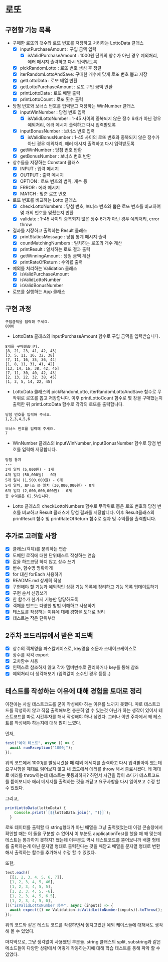 # 로또

## 구현할 기능 목록

- 구매한 로또의 갯수와 로또 번호를 저장하고 처리하는 LottoData 클래스
  - [x] inputPurchaseAmount : 구입 금액 입력
    - [x] isValidPurchaseAmount : 1000원 단위의 양수가 아닌 경우 예외처리, 에러 메시지 출력하고 다시 입력받도록
  - [x] pickRandomLotto : 로또 번호 생성 후 정렬
  - [x] iterRandomLottoAndSave: 구매한 개수에 맞게 로또 번호 뽑고 저장
  - [x] getLottoData : 로또 배열 반환
  - [x] getLottoPurchaseAmount : 로또 구입 금액 반환
  - [x] printLottoData : 로또 배열 출력
  - [x] printLottoCount : 로또 횟수 출력
- 당첨 번호와 보너스 번호를 입력받고 저장하는 WinNumber 클래스
  - [x] inputWinNumber : 당첨 번호 입력
    - [x] isValidLottoNumber : 1-45 사이의 중복되지 않은 정수 6개가 아닌 경우 예외처리, 에러 메시지 출력하고 다시 입력받도록
  - [x] inputBonusNumber : 보너스 번호 입력
    - [x] isValidBonusNumber : 1-45 사이의 로또 번호와 중복되지 않은 정수가 아닌 경우 예외처리, 에러 메시지 출력하고 다시 입력받도록
  - [x] getWinNumber : 당첨 번호 반환
  - [x] getBonusNumber : 보너스 번호 반환
- 상수들을 저장하는 Constant 클래스
  - [x] INPUT : 입력 메시지
  - [x] OUTPUT : 출력 메시지
  - [x] OPTION : 로또 번호의 범위, 개수 등
  - [x] ERROR : 에러 메시지
  - [x] MATCH : 맞춘 로또 번호
- 로또 번호를 비교하는 Lotto 클래스
  - [x] checkLottoNumbers : 당첨 번호, 보너스 번호와 뽑은 로또 번호를 비교하여 몇 개의 번호를 맞췄는지 반환
  - [x] validate : 1-45 사이의 중복되지 않은 정수 6개가 아닌 경우 예외처리, error throw
- 결과를 저장하고 출력하는 Result 클래스
  - [x] printStaticsMessage : 당첨 통계 메시지 출력
  - [x] countMatchingNumbers : 일치하는 로또의 개수 계산
  - [x] printResult : 일치하는 로또 결과 출력
  - [x] getWinningAmount : 당첨 금액 계산
  - [x] printRateOfReturn : 수익률 출력
- 예외를 처리하는 Validation 클래스
  - [x] isValidPurchaseAmount
  - [x] isValidLottoNumber
  - [x] isValidBonusNumber
- 로또를 실행하는 App 클래스

## 구현 과정

```
구입금액을 입력해 주세요.
8000
```

- LottoData 클래스의 inputPurchaseAmount 함수로 구입 금액을 입력받습니다.

```
8개를 구매했습니다.
[8, 21, 23, 41, 42, 43]
[3, 5, 11, 16, 32, 38]
[7, 11, 16, 35, 36, 44]
[1, 8, 11, 31, 41, 42]
[13, 14, 16, 38, 42, 45]
[7, 11, 30, 40, 42, 43]
[2, 13, 22, 32, 38, 45]
[1, 3, 5, 14, 22, 45]
```

- LottoData 클래스의 pickRandomLotto, iterRandomLottoAndSave 함수로 무작위로 로또를 뽑고 저장합니다. 이후 printLottoCount 함수로 몇 장을 구매했는지 출력한 뒤 printLottoData 함수로 각각의 로또를 출력합니다.

```
당첨 번호를 입력해 주세요.
1,2,3,4,5,6

보너스 번호를 입력해 주세요.
7
```

- WinNumber 클래스의 inputWinNumber, inputBonusNumber 함수로 당첨 번호를 입력해 저장합니다.

```
당첨 통계
---
3개 일치 (5,000원) - 1개
4개 일치 (50,000원) - 0개
5개 일치 (1,500,000원) - 0개
5개 일치, 보너스 볼 일치 (30,000,000원) - 0개
6개 일치 (2,000,000,000원) - 0개
총 수익률은 62.5%입니다.
```

- Lotto 클래스의 checkLottoNumbers 함수로 무작위로 뽑은 로또 번호와 당첨 번호를 비교하고 Result 클래스에 당첨 결과를 저장합니다. 이후 Result클래스의 printResult 함수 및 printRateOfReturn 함수로 결과 및 수익률을 출력합니다.

## 추가로 고려할 사항

- [x] 클래스(객체)를 분리하는 연습
- [x] 도메인 로직에 대한 단위테스트 작성하는 연습
- [x] 값을 하드코딩 하지 않고 상수 쓰기
- [x] 변수, 함수명 명확하게
- [x] for 대신 forEach 사용하기
- [x] README.md 상세히 작성
- [x] 구현해야 할 기능과 예외적인 상황 기능 목록에 정리하고 기능 목록 업데이트하기
- [x] 구현 순서 신경쓰기
- [x] 한 함수가 한가지 기능만 담당하도록
- [x] 객체를 만드는 다양한 방법 이해하고 사용하기
- [x] 테스트를 작성하는 이유에 대해 경험을 토대로 정리
- [x] 테스트는 작은 단위부터

## 2주차 코드리뷰에서 받은 피드백

- [x] 상수의 객체명을 파스칼케이스로, key명을 소문자 스네이크케이스로
- [x] 상수를 각각 export
- [x] 고차함수 사용
- [x] 인덱스로 참조하지 않고 각자 멤버변수로 관리하거나 key를 통해 참조
- [x] 예외처리 더 생각해보기 (입력값이 소수인 경우 등등..)

## 테스트를 작성하는 이유에 대해 경험을 토대로 정리

이전에는 사실 테스트코드를 굳이 작성해야 하는 이유를 느끼지 못했다. 따로 테스트코드를 작성하지 않고 직접 출력해보면 충분히 알 수 있는것 아닌가 하는 생각이 있어서 테스트코드를 따로 시간투자를 해서 작성해야 하나 싶었다.
그러나 이번 주차에서 왜 테스트를 작성해야 하는지에 대해 많이 느꼈다.

먼저,

```javascript
test("예외 테스트", async () => {
  await runException("1000j");
});
```

위의 코드에서 1000j를 발생시켰을 때 예외 메세지를 출력하고 다시 입력받아야 했는데 요구사항을 제대로 읽어보지 않고 내 코드에서 에러를 throw 해서 종료시켰다. 왜 제대로 에러를 throw하는데 테스트는 못통과하지? 하면서 시간을 많이 쓰다가 테스트코드를 뜯어보니까 에러 메세지를 출력하는 것을 깨닫고 요구사항을 다시 읽어보고 수정 할 수 있었다.

그리고,

```javascript
printLottoData(lottoData) {
    Console.print(`[${lottoData.join(", ")}]`);
  }
```

로또 데이터를 출력할 때 string형태가 아닌 배열을 그냥 출력했었는데 이걸 콘솔창에서 확인할 때는 이 둘을 구분할 수 없어서 이 부분도 applicationTest를 했을 때 왜 맞는데 테스트는 통과하지 못하지? 했는데 이부분도 역시 테스트코드를 뜯어보니까 배열 형태를 출력하는게 아닌 문자열 형태로 출력한다는 것을 깨닫고 배열을 문자열 형태로 변환해서 출력하는 함수를 추가해서 수정 할 수 있었다.

또한,

```javascript
test.each([
  [[1, 2, 3, 4, 5, 6, 7]],
  [1, 2, 3, 4, 5, 46],
  [1, 2, 3, 4, 5, 5],
  [1, 2, 3, 4, 5, -6],
  [1, 2, 3, 4, 5, 6.5],
  [1, 2, 3, 4, 5, 0],
])("isValidLottoNumber 함수", async (inputs) => {
  await expect(() => Validation.isValidLottoNumber(inputs)).toThrow();
});
```

위의 코드와 같은 테스트 코드를 작성하면서 놓치고있던 예외 케이스들에 대해서도 생각해 볼 수 있었다.

마지막으로, 그냥 생각없이 사용했던 부분들. string 클래스의 split, substring과 같은 메소드들이 다양한 상황에서 어떻게 작동하는지에 대해 학습 테스트를 통해 파악 할 수 있었다.
